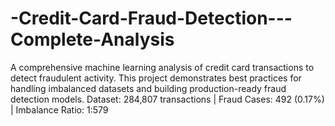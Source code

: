 # -Credit-Card-Fraud-Detection---Complete-Analysis
A comprehensive machine learning analysis of credit card transactions to detect fraudulent activity. This project demonstrates best practices for handling imbalanced datasets and building production-ready fraud detection models.  Dataset: 284,807 transactions | Fraud Cases: 492 (0.17%) | Imbalance Ratio: 1:579
